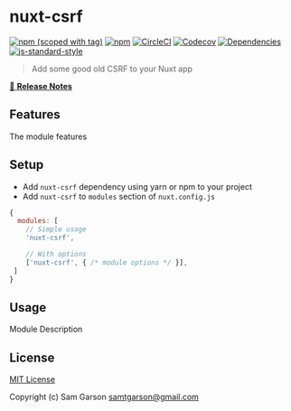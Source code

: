 # nuxt-csrf
[![npm (scoped with tag)](https://img.shields.io/npm/v/nuxt-csrf/latest.svg?style=flat-square)](https://npmjs.com/package/nuxt-csrf)
[![npm](https://img.shields.io/npm/dt/nuxt-csrf.svg?style=flat-square)](https://npmjs.com/package/nuxt-csrf)
[![CircleCI](https://img.shields.io/circleci/project/github/samtgarson/nuxt-csrf.svg?style=flat-square)](https://circleci.com/gh/samtgarson/nuxt-csrf)
[![Codecov](https://img.shields.io/codecov/c/github/samtgarson/nuxt-csrf.svg?style=flat-square)](https://codecov.io/gh/samtgarson/nuxt-csrf)
[![Dependencies](https://david-dm.org/samtgarson/nuxt-csrf/status.svg?style=flat-square)](https://david-dm.org/samtgarson/nuxt-csrf)
[![js-standard-style](https://img.shields.io/badge/code_style-standard-brightgreen.svg?style=flat-square)](http://standardjs.com)

> Add some good old CSRF to your Nuxt app

[📖 **Release Notes**](./CHANGELOG.md)

## Features

The module features

## Setup
- Add `nuxt-csrf` dependency using yarn or npm to your project
- Add `nuxt-csrf` to `modules` section of `nuxt.config.js`

```js
{
  modules: [
    // Simple usage
    'nuxt-csrf',

    // With options
    ['nuxt-csrf', { /* module options */ }],
 ]
}
```

## Usage

Module Description

## License

[MIT License](./LICENSE)

Copyright (c) Sam Garson <samtgarson@gmail.com>
